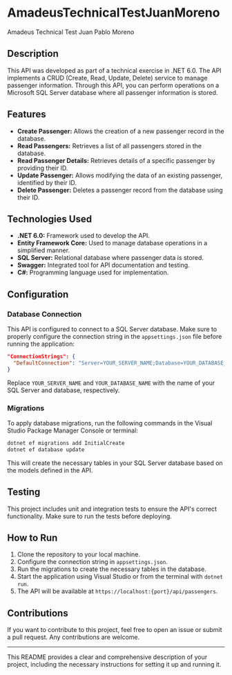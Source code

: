 # AmadeusTechnicalTestJuanMoreno
Amadeus Technical Test Juan Pablo Moreno

## Description

This API was developed as part of a technical exercise in .NET 6.0. The API implements a CRUD (Create, Read, Update, Delete) service to manage passenger information. Through this API, you can perform operations on a Microsoft SQL Server database where all passenger information is stored.

## Features

- **Create Passenger:** Allows the creation of a new passenger record in the database.
- **Read Passengers:** Retrieves a list of all passengers stored in the database.
- **Read Passenger Details:** Retrieves details of a specific passenger by providing their ID.
- **Update Passenger:** Allows modifying the data of an existing passenger, identified by their ID.
- **Delete Passenger:** Deletes a passenger record from the database using their ID.

## Technologies Used

- **.NET 6.0:** Framework used to develop the API.
- **Entity Framework Core:** Used to manage database operations in a simplified manner.
- **SQL Server:** Relational database where passenger data is stored.
- **Swagger:** Integrated tool for API documentation and testing.
- **C#:** Programming language used for implementation.

## Configuration

### Database Connection

This API is configured to connect to a SQL Server database. Make sure to properly configure the connection string in the `appsettings.json` file before running the application:

```json
"ConnectionStrings": {
  "DefaultConnection": "Server=YOUR_SERVER_NAME;Database=YOUR_DATABASE_NAME;Trusted_Connection=False;MultipleActiveResultSets=true;Encrypt=false"
}
```

Replace `YOUR_SERVER_NAME` and `YOUR_DATABASE_NAME` with the name of your SQL Server and database, respectively.

### Migrations

To apply database migrations, run the following commands in the Visual Studio Package Manager Console or terminal:

```bash
dotnet ef migrations add InitialCreate
dotnet ef database update
```

This will create the necessary tables in your SQL Server database based on the models defined in the API.

## Testing

This project includes unit and integration tests to ensure the API's correct functionality. Make sure to run the tests before deploying.

## How to Run

1. Clone the repository to your local machine.
2. Configure the connection string in `appsettings.json`.
3. Run the migrations to create the necessary tables in the database.
4. Start the application using Visual Studio or from the terminal with `dotnet run`.
5. The API will be available at `https://localhost:{port}/api/passengers`.

## Contributions

If you want to contribute to this project, feel free to open an issue or submit a pull request. Any contributions are welcome.

---

This README provides a clear and comprehensive description of your project, including the necessary instructions for setting it up and running it.
